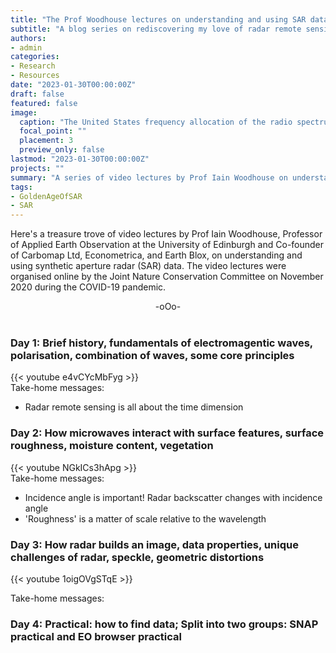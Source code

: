 ```yaml
---
title: "The Prof Woodhouse lectures on understanding and using SAR data."
subtitle: "A blog series on rediscovering my love of radar remote sensing."
authors: 
- admin
categories: 
- Research
- Resources
date: "2023-01-30T00:00:00Z"
draft: false
featured: false
image:
  caption: "The United States frequency allocation of the radio spectrum (Source: [NTCA-USDC](https://ntia.gov/page/united-states-frequency-allocation-chart))."
  focal_point: ""
  placement: 3
  preview_only: false
lastmod: "2023-01-30T00:00:00Z"
projects: ""
summary: "A series of video lectures by Prof Iain Woodhouse on understanding and using SAR data."
tags:
- GoldenAgeOfSAR
- SAR
---
```

Here's a treasure trove of video lectures by Prof Iain Woodhouse, Professor of Applied Earth Observation at the University of Edinburgh and Co-founder of Carbomap Ltd, Econometrica, and Earth Blox, on understanding and using synthetic aperture radar (SAR) data. The video lectures were organised online by the Joint Nature Conservation Committee on November 2020 during the COVID-19 pandemic.

<div align="center">-oOo-</div><br/>

### Day 1: Brief history, fundamentals of electromagentic waves, polarisation, combination of waves, some core principles
{{< youtube e4vCYcMbFyg >}}<br/>
Take-home messages:

- Radar remote sensing is all about the time dimension


### Day 2: How microwaves interact with surface features, surface roughness, moisture content, vegetation
{{< youtube NGkICs3hApg >}}<br/>
Take-home messages:

- Incidence angle is important! Radar backscatter changes with incidence angle
- 'Roughness' is a matter of scale relative to the wavelength 


### Day 3: How radar builds an image, data properties, unique challenges of radar, speckle,  geometric distortions
{{< youtube 1oigOVgSTqE >}}<br/>

Take-home messages:

### Day 4: Practical: how to find data; Split into two groups: SNAP practical and EO browser practical
